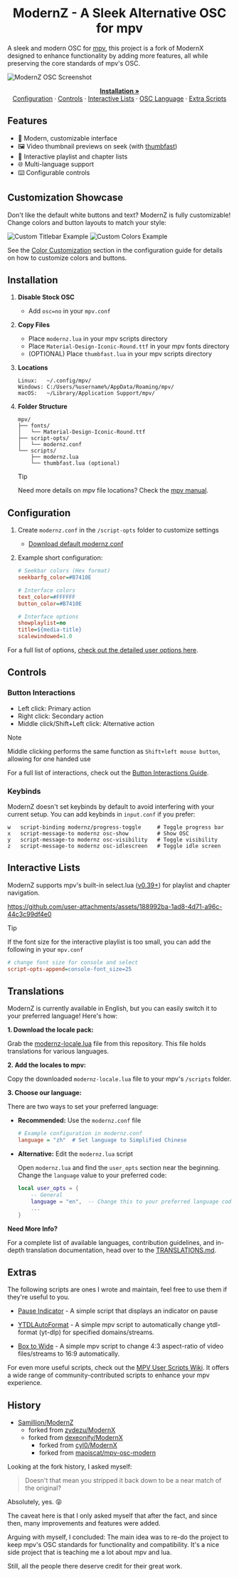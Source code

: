<h1 align="center">ModernZ - A Sleek Alternative OSC for mpv</h1>

A sleek and modern OSC for [mpv](https://mpv.io/), this project is a fork of ModernX designed to enhance functionality by adding more features, all while preserving the core standards of mpv's OSC.

![ModernZ OSC Screenshot](https://github.com/user-attachments/assets/57dc6e88-c222-4a62-b650-5ae6c88b4fc0)

<p align="center">
    <a href="#installation"><strong>Installation »</strong></a>
  <br>
  <a href="#configuration">Configuration</a>
  ·
  <a href="#controls">Controls</a>
  ·
  <a href="#interactive-lists">Interactive Lists</a>
  ·
  <a href="#translations">OSC Language</a>
  ·
  <a href="#extras">Extra Scripts</a>
</p>

## Features

- 🎨 Modern, customizable interface
- 🖼️ Video thumbnail previews on seek (with [thumbfast](https://github.com/po5/thumbfast))
- 📄 Interactive playlist and chapter lists
- 🌐 Multi-language support
- ⌨️ Configurable controls

## Customization Showcase

Don't like the default white buttons and text? ModernZ is fully customizable! Change colors and button layouts to match your style:

![Custom Titlebar Example](https://github.com/user-attachments/assets/7968b6f0-df16-44fd-8306-01e581b4e1a7)
![Custom Colors Example](https://github.com/user-attachments/assets/637f0c50-16ac-4d8c-a341-187e3d71d2d3)

See the [Color Customization](docs/USER_OPTS.md#colors) section in the configuration guide for details on how to customize colors and buttons.

## Installation

1. **Disable Stock OSC**
   - Add `osc=no` in your `mpv.conf`

2. **Copy Files**

   - Place `modernz.lua` in your mpv scripts directory
   - Place `Material-Design-Iconic-Round.ttf` in your mpv fonts directory
   - (OPTIONAL) Place `thumbfast.lua` in your mpv scripts directory

3. **Locations**

   ```
   Linux:   ~/.config/mpv/
   Windows: C:/Users/%username%/AppData/Roaming/mpv/
   macOS:   ~/Library/Application Support/mpv/
   ```

4. **Folder Structure**
   ```
   mpv/
   ├── fonts/
   │   └── Material-Design-Iconic-Round.ttf
   ├── script-opts/
   │   └── modernz.conf
   └── scripts/
   	   ├── modernz.lua
   	   └── thumbfast.lua (optional)
   ```
   > [!TIP]
   > Need more details on mpv file locations? Check the [mpv manual](https://mpv.io/manual/master/#files).

## Configuration

1. Create `modernz.conf` in the `/script-opts` folder to customize settings

   - [Download default modernz.conf](https://github.com/Samillion/ModernZ/blob/main/modernz.conf)

2. Example short configuration:

   ```ini
   # Seekbar colors (Hex format)
   seekbarfg_color=#B7410E

   # Interface colors
   text_color=#FFFFFF
   button_color=#B7410E

   # Interface options
   showplaylist=no
   title=${media-title}
   scalewindowed=1.0
   ```

For a full list of options, [check out the detailed user options here](docs/USER_OPTS.md).

## Controls

### Button Interactions

- Left click: Primary action
- Right click: Secondary action
- Middle click/Shift+Left click: Alternative action

> [!NOTE]
> Middle clicking performs the same function as `Shift+left mouse button`, allowing for one handed use

For a full list of interactions, check out the [Button Interactions Guide](docs/CONTROLS.md).

### Keybinds

ModernZ doesn't set keybinds by default to avoid interfering with your current setup. You can add keybinds in `input.conf` if you prefer:

```
w   script-binding modernz/progress-toggle     # Toggle progress bar
x   script-message-to modernz osc-show         # Show OSC
y   script-message-to modernz osc-visibility   # Toggle visibility
z   script-message-to modernz osc-idlescreen   # Toggle idle screen
```

## Interactive Lists

ModernZ supports mpv's built-in select.lua ([v0.39+](https://github.com/mpv-player/mpv/discussions/14903)) for playlist and chapter navigation.

https://github.com/user-attachments/assets/188992ba-1ad8-4d71-a96c-44c3c99df4e0

> [!TIP]
> If the font size for the interactive playlist is too small, you can add the following in your `mpv.conf`
>
> ```ini
> # change font size for console and select
> script-opts-append=console-font_size=25
> ```

## Translations

ModernZ is currently available in English, but you can easily switch it to your preferred language! Here's how:

**1. Download the locale pack:**

Grab the [modernz-locale.lua](/extras/locale/modernz-locale.lua) file from this repository. This file holds translations for various languages.

**2. Add the locales to mpv:**

Copy the downloaded `modernz-locale.lua` file to your mpv's `/scripts` folder.

**3. Choose our language:**

There are two ways to set your preferred language:

- **Recommended:** Use the `modernz.conf` file

  ```ini
  # Example configuration in modernz.conf
  language = "zh"  # Set language to Simplified Chinese
  ```

- **Alternative:** Edit the `modernz.lua` script

  Open `modernz.lua` and find the `user_opts` section near the beginning. Change the `language` value to your preferred code:

  ```lua
  local user_opts = {
      -- General
      language = "en",  -- Change this to your preferred language code
      ...
  }
  ```

**Need More Info?**

For a complete list of available languages, contribution guidelines, and in-depth translation documentation, head over to the [TRANSLATIONS.md](docs/TRANSLATIONS.md).

## Extras

The following scripts are ones I wrote and maintain, feel free to use them if they're useful to you.

- [Pause Indicator](/extras/pause-indicator-lite) - A simple script that displays an indicator on pause

- [YTDLAutoFormat](https://github.com/Samillion/mpv-ytdlautoformat) - A simple mpv script to automatically change ytdl-format (yt-dlp) for specified domains/streams.

- [Box to Wide](https://github.com/Samillion/mpv-boxtowide) - A simple mpv script to change 4:3 aspect-ratio of video files/streams to 16:9 automatically.

For even more useful scripts, check out the [MPV User Scripts Wiki](https://github.com/mpv-player/mpv/wiki/User-Scripts). It offers a wide range of community-contributed scripts to enhance your mpv experience.

## History

- [Samillion/ModernZ](https://github.com/Samillion/ModernZ)
  - forked from [zydezu/ModernX](https://github.com/zydezu/ModernX)
  - forked from [dexeonify/ModernX](https://github.com/dexeonify/mpv-config/blob/main/scripts/modernx.lua)
    - forked from [cyl0/ModernX](https://github.com/cyl0/ModernX)
    - forked from [maoiscat/mpv-osc-modern](https://github.com/maoiscat/mpv-osc-modern)

Looking at the fork history, I asked myself:

> Doesn't that mean you stripped it back down to be a near match of the original?

Absolutely, yes. :stuck_out_tongue_closed_eyes:

The caveat here is that I only asked myself that after the fact, and since then, many improvements and features were added.

Arguing with myself, I concluded: The main idea was to re-do the project to keep mpv's OSC standards for functionality and compatibility. It's a nice side project that is teaching me a lot about mpv and lua.

Still, all the people there deserve credit for their great work.
